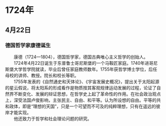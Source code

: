 # 1724年
## 4月22日
### 德国哲学家康德诞生
　　康德（1724—1804），德国哲学家，德国古典唯心主义哲学的创始人。<br>　　1724年4月22日诞生于东普鲁士哥尼斯堡的一个马鞍匠家庭。1740年进哥尼斯堡大学哲学院就读，毕业后曾任家庭教师数年。1755年获哲学博士学位，后任母校的讲师、教授。院长和校长等职。<br>　　1755年发表的《自然通史和天体论》、《宇宙发展史概况》，提出关于太阳起源的星云假说，将太阳系的形成看作是物质按其客观规律运动发展的过程，论证了自然界不断变化、发展的辩证思想，在哲学史上起了革命性的作用。在社会政治观点上，深受法国卢俊影响，主张民主、自由、和平等。认为所设想的自由。平等的共和政体，即是“理想的天国”，只是一个可望而不可及的纯粹理想，只有在遥远的彼岸才能实现。<br>　　他还致力于哲学和社会理论问题的研究。
<comment/>